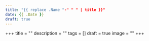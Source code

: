 ```yaml
---
title: "{{ replace .Name "-" " " | title }}"
date: {{ .Date }}
draft: true
---
```


+++
title = ""
description = ""
tags = []
draft = true
image = ""
+++
